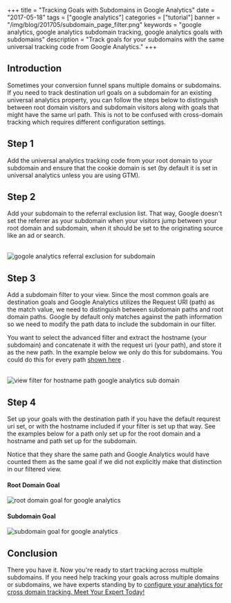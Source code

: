 +++
title = "Tracking Goals with Subdomains in Google Analytics"
date = "2017-05-18"
tags = ["google analytics"]
categories = ["tutorial"]
banner = "/img/blog/201705/subdomain_page_filter.png"
keywords = "google analytics, google analytics subdomain tracking, google analytics goals with subdomains"
description = "Track goals for your subdomains with the same universal tracking code from Google Analytics."
+++


## Introduction

Sometimes your conversion funnel spans multiple domains or subdomains. If you need to track destination url goals on a subdomain for an existing universal analytics property, you can follow the steps below to distinguish between root domain visitors and subdomain visitors along with goals that might have the same url path. This is not to be confused with cross-domain tracking which requires different configuration settings.

## Step 1

Add the universal analytics tracking code from your root domain to your subdomain and ensure that the cookie domain is set (by default it is set in universal analytics unless you are using GTM).
 
## Step 2

Add your subdomain to the referral exclusion list. That way, Google doesn't set the referrer as your subdomain when your visitors jump between your root domain and subdomain, when it should be set to the originating source like an ad or search.

<br>

<img class="img-responsive img-thumbnail" src="/img/blog/201705/add_referral_exclusion.png" alt="gogole analytics referral exclusion for subdomain" />

<br>


## Step 3

Add a subdomain filter to your view. Since the most common goals are destination goals and Google Analytics utilizes the Request URI (path) as the match value, we need to distinguish between subdomain paths and root domain paths. Google by default only matches against the path information so we need to modify the path data to include the subdomain in our filter.

You want to select the advanced filter and extract the hostname (your subdomain) and concatenate it with the request uri (your path), and store it as the new path. In the example below we only do this for subdomains. You could do this for every path [shown here](https://support.google.com/analytics/answer/1012243?hl=en) .


<br>

<img class="img-responsive img-thumbnail" src="/img/blog/201705/subdomain_page_filter.png" alt="view filter for hostname path google analytics sub domain" />

<br>


## Step 4

Set up your goals with the destination path if you have the default requrest uri set, or with the hostname included if your filter is set up that way. See the examples below for a path only set up for the root domain and a hostname and path set up for the subdomain. 

Notice that they share the same path and Google Analytics would have counted them as the same goal if we did not explicitly make that distinction in our filtered view.

<div class="row">
<div class="col-md-6">
<h4>Root Domain Goal</h4>
<img class="img-responsive img-thumbnail" src="/img/blog/201705/root_domain_goal.png" alt="root domain goal for google analytics" />
</div>

<div class="col-md-6">
<h4>Subdomain Goal</h4>
<img class="img-responsive img-thumbnail" src="/img/blog/201705/subdomain_goal.png" alt="subdomain goal for google analytics" />
</div>
</div>

## Conclusion

There you have it. Now you're ready to start tracking across multiple subdomains. If you need help tracking your goals across multiple domains or subdomains, we have experts standing by to [configure your analytics for cross domain tracking. Meet Your Expert Today!](/join/)
